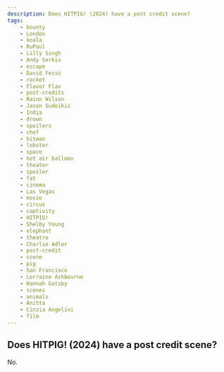 ```yaml
---
description: Does HITPIG! (2024) have a post credit scene?
tags: 
    - bounty
    - London
    - koala
    - RuPaul
    - Lilly Singh
    - Andy Serkis
    - escape
    - David Feiss
    - rocket
    - Flavor Flav
    - post-credits
    - Rainn Wilson
    - Jason Sudeikis
    - India
    - drown
    - spoilers
    - chef
    - hitman
    - lobster
    - space
    - hot air balloon
    - theater
    - spoiler
    - fat
    - cinema
    - Las Vegas
    - movie
    - circus
    - captivity
    - HITPIG!
    - Shelby Young
    - elephant
    - theatre
    - Charlie Adler
    - post-credit
    - scene
    - pig
    - San Francisco
    - Lorraine Ashbourne
    - Hannah Gatsby
    - scenes
    - animals
    - Anitta
    - Cinzia Angelini
    - film
---
```


## Does HITPIG! (2024) have a post credit scene?

No.
